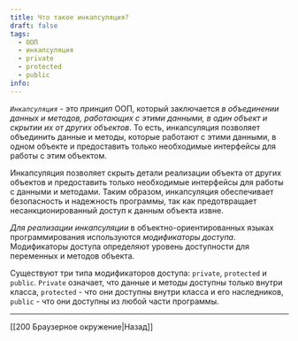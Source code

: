 ```yaml
---
title: Что такое инкапсуляция?
draft: false
tags:
  - ООП
  - инкапсуляция
  - private
  - protected
  - public
info:
---
```

_`Инкапсуляция`_ - это _принцип_ ООП, который заключается _в объединении данных и методов, работающих с этими данными, в один объект и скрытии их от других объектов_. То есть, инкапсуляция позволяет объединить данные и методы, которые работают с этими данными, в одном объекте и предоставить только необходимые интерфейсы для работы с этим объектом.

Инкапсуляция позволяет скрыть детали реализации объекта от других объектов и предоставить только необходимые интерфейсы для работы с данными и методами. Таким образом, инкапсуляция обеспечивает безопасность и надежность программы, так как предотвращает несанкционированный доступ к данным объекта извне.

_Для реализации инкапсуляции_ в объектно-ориентированных языках программирования используются _модификаторы доступа_. Модификаторы доступа определяют уровень доступности для переменных и методов объекта.

Существуют три типа модификаторов доступа: `private`, `protected` и `public`. `Private` означает, что данные и методы доступны только внутри класса, `protected` - что они доступны внутри класса и его наследников, `public` - что они доступны из любой части программы.

---

[[200 Браузерное окружение|Назад]]
